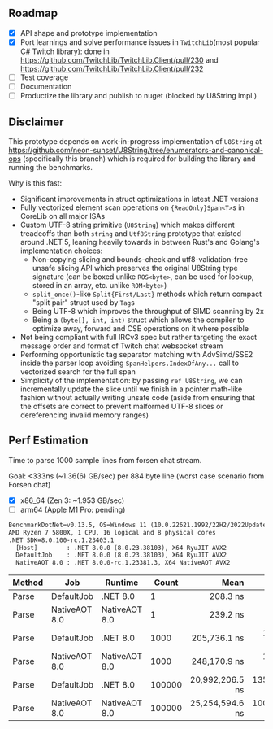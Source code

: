 ## Roadmap
- [x] API shape and prototype implementation
- [x] Port learnings and solve performance issues in `TwitchLib`(most popular C# Twitch library): done in https://github.com/TwitchLib/TwitchLib.Client/pull/230 and https://github.com/TwitchLib/TwitchLib.Client/pull/232
- [ ] Test coverage
- [ ] Documentation
- [ ] Productize the library and publish to nuget (blocked by U8String impl.)

## Disclaimer
This prototype depends on work-in-progress implementation of `U8String` at https://github.com/neon-sunset/U8String/tree/enumerators-and-canonical-ops (specifically this branch) which is required for building the library and running the benchmarks.

Why is this fast:
- Significant improvements in struct optimizations in latest .NET versions
- Fully vectorized element scan operations on `{ReadOnly}Span<T>`s in CoreLib on all major ISAs
- Custom UTF-8 string primitive (`U8String`) which makes different treadeoffs than both `string` and `Utf8String` prototype that existed around .NET 5, leaning heavily towards in between Rust's and Golang's implementation choices:
  - Non-copying slicing and bounds-check and utf8-validation-free unsafe slicing API which preserves the original U8String type signature (can be boxed unlike `ROS<byte>`, can be used for lookup, stored in an array, etc. unlike `ROM<byte>`)
  - `split_once()`-like `Split{First/Last}` methods which return compact "split pair" struct used by `Tag`s
  - Being UTF-8 which improves the throughput of SIMD scanning by 2x
  - Being a `(byte[], int, int)` struct which allows the compiler to optimize away, forward and CSE operations on it where possible
- Not being compliant with full IRCv3 spec but rather targeting the exact message order and format of Twitch chat websocket stream
- Performing opportunistic tag separator matching with AdvSimd/SSE2 inside the parser loop avoiding `SpanHelpers.IndexOfAny...` call to vectorized search for the full span
- Simplicity of the implementation: by passing `ref U8String`, we can incrementally update the slice until we finish in a pointer math-like fashion without actually writing unsafe code (aside from ensuring that the offsets are correct to prevent malformed UTF-8 slices or dereferencing invalid memory ranges)

## Perf Estimation
Time to parse 1000 sample lines from forsen chat stream.

Goal: <333ns (~1.36(6) GB/sec) per 884 byte line (worst case scenario from Forsen chat)
- [x] x86_64 (Zen 3: ~1.953 GB/sec)
- [ ] arm64 (Apple M1 Pro: pending)

```txt
BenchmarkDotNet=v0.13.5, OS=Windows 11 (10.0.22621.1992/22H2/2022Update/SunValley2)
AMD Ryzen 7 5800X, 1 CPU, 16 logical and 8 physical cores
.NET SDK=8.0.100-rc.1.23403.1
  [Host]        : .NET 8.0.0 (8.0.23.38103), X64 RyuJIT AVX2
  DefaultJob    : .NET 8.0.0 (8.0.23.38103), X64 RyuJIT AVX2
  NativeAOT 8.0 : .NET 8.0.0-rc.1.23381.3, X64 NativeAOT AVX2
``````

| Method |           Job |       Runtime |  Count |            Mean |         Error |        StdDev |      Gen0 |  Allocated |
|------- |-------------- |-------------- |------- |----------------:|--------------:|--------------:|----------:|-----------:|
|  Parse |    DefaultJob |      .NET 8.0 |      1 |        208.3 ns |       4.14 ns |       8.17 ns |    0.0367 |      616 B |
|  Parse | NativeAOT 8.0 | NativeAOT 8.0 |      1 |        239.2 ns |       1.62 ns |       1.44 ns |    0.0367 |      616 B |
|  Parse |    DefaultJob |      .NET 8.0 |   1000 |    205,736.1 ns |   1,937.34 ns |   1,717.40 ns |   36.3770 |   611368 B |
|  Parse | NativeAOT 8.0 | NativeAOT 8.0 |   1000 |    248,170.9 ns |   1,855.09 ns |   1,735.26 ns |   36.1328 |   611368 B |
|  Parse |    DefaultJob |      .NET 8.0 | 100000 | 20,992,206.5 ns | 135,146.84 ns | 112,853.73 ns | 3593.7500 | 60306100 B |
|  Parse | NativeAOT 8.0 | NativeAOT 8.0 | 100000 | 25,254,594.6 ns | 100,991.60 ns |  94,467.60 ns | 3593.7500 | 60306100 B |
